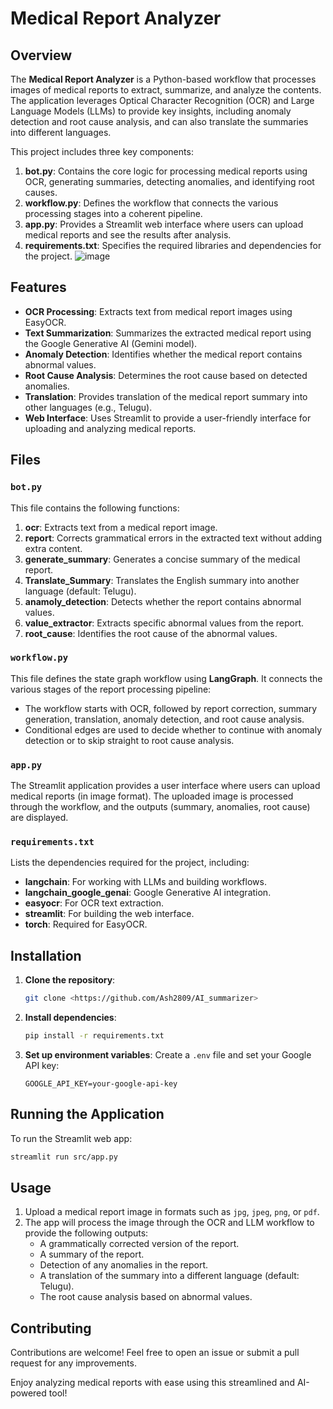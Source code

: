 # Medical Report Analyzer
## Overview

The **Medical Report Analyzer** is a Python-based workflow that processes images of medical reports to extract, summarize, and analyze the contents. The application leverages Optical Character Recognition (OCR) and Large Language Models (LLMs) to provide key insights, including anomaly detection and root cause analysis, and can also translate the summaries into different languages.

This project includes three key components:
1. **bot.py**: Contains the core logic for processing medical reports using OCR, generating summaries, detecting anomalies, and identifying root causes.
2. **workflow.py**: Defines the workflow that connects the various processing stages into a coherent pipeline.
3. **app.py**: Provides a Streamlit web interface where users can upload medical reports and see the results after analysis.
4. **requirements.txt**: Specifies the required libraries and dependencies for the project.
![image](https://github.com/user-attachments/assets/198bf4e5-95de-4720-8d7e-c6ce4bd13dd9)


## Features

- **OCR Processing**: Extracts text from medical report images using EasyOCR.
- **Text Summarization**: Summarizes the extracted medical report using the Google Generative AI (Gemini model).
- **Anomaly Detection**: Identifies whether the medical report contains abnormal values.
- **Root Cause Analysis**: Determines the root cause based on detected anomalies.
- **Translation**: Provides translation of the medical report summary into other languages (e.g., Telugu).
- **Web Interface**: Uses Streamlit to provide a user-friendly interface for uploading and analyzing medical reports.

## Files

### `bot.py`
This file contains the following functions:
1. **ocr**: Extracts text from a medical report image.
2. **report**: Corrects grammatical errors in the extracted text without adding extra content.
3. **generate_summary**: Generates a concise summary of the medical report.
4. **Translate_Summary**: Translates the English summary into another language (default: Telugu).
5. **anamoly_detection**: Detects whether the report contains abnormal values.
6. **value_extractor**: Extracts specific abnormal values from the report.
7. **root_cause**: Identifies the root cause of the abnormal values.

### `workflow.py`
This file defines the state graph workflow using **LangGraph**. It connects the various stages of the report processing pipeline:
- The workflow starts with OCR, followed by report correction, summary generation, translation, anomaly detection, and root cause analysis.
- Conditional edges are used to decide whether to continue with anomaly detection or to skip straight to root cause analysis.

### `app.py`
The Streamlit application provides a user interface where users can upload medical reports (in image format). The uploaded image is processed through the workflow, and the outputs (summary, anomalies, root cause) are displayed.

### `requirements.txt`
Lists the dependencies required for the project, including:
- **langchain**: For working with LLMs and building workflows.
- **langchain_google_genai**: Google Generative AI integration.
- **easyocr**: For OCR text extraction.
- **streamlit**: For building the web interface.
- **torch**: Required for EasyOCR.

## Installation

1. **Clone the repository**:
   ```bash
   git clone <https://github.com/Ash2809/AI_summarizer>
   ```

2. **Install dependencies**:
   ```bash
   pip install -r requirements.txt
   ```

3. **Set up environment variables**:
   Create a `.env` file and set your Google API key:
   ```
   GOOGLE_API_KEY=your-google-api-key
   ```

## Running the Application

To run the Streamlit web app:
```bash
streamlit run src/app.py
```

## Usage

1. Upload a medical report image in formats such as `jpg`, `jpeg`, `png`, or `pdf`.
2. The app will process the image through the OCR and LLM workflow to provide the following outputs:
   - A grammatically corrected version of the report.
   - A summary of the report.
   - Detection of any anomalies in the report.
   - A translation of the summary into a different language (default: Telugu).
   - The root cause analysis based on abnormal values.

## Contributing

Contributions are welcome! Feel free to open an issue or submit a pull request for any improvements.

Enjoy analyzing medical reports with ease using this streamlined and AI-powered tool!
